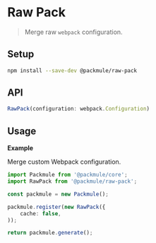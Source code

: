 # Raw Pack

> Merge raw `webpack` configuration.

## Setup

```bash
npm install --save-dev @packmule/raw-pack
```

## API

```ts
RawPack(configuration: webpack.Configuration)
```

## Usage

**Example**

Merge custom Webpack configuration.

```ts
import Packmule from '@packmule/core';
import RawPack from '@packmule/raw-pack';

const packmule = new Packmule();

packmule.register(new RawPack({
    cache: false,
));

return packmule.generate();
```

